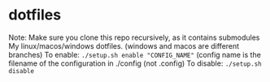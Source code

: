 # dotfiles
 Note: Make sure you clone this repo recursively, as it contains submodules
 My linux/macos/windows dotfiles. (windows and macos are different branches)
 To enable:
 ```./setup.sh enable "CONFIG_NAME"``` (config name is the filename of the configuration in ./config (not .config)
 To disable:
 ```./setup.sh disable```
 
